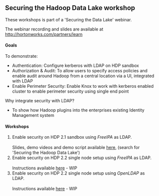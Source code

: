 ## Securing the Hadoop Data Lake workshop

These workshops is part of a 'Securing the Data Lake' webinar.

The webinar recording and slides are available at http://hortonworks.com/partners/learn

#### Goals 
To demonstrate: 
- Authentication: Configure kerberos with LDAP on HDP sandbox 
- Authorization & Audit: To allow users to specify access policies and enable audit around Hadoop from a central location via a UI, integrated with LDAP
- Enable Perimeter Security: Enable Knox to work with kerberos enabled cluster to enable perimeter security using single end point

Why integrate security with LDAP? 
 - To show how Hadoop plugins into the enterprises existing Identity Management system


#### Workshops

1. Enable security on HDP 2.1 sandbox using *FreeIPA* as LDAP.  <br />  
Slides, demo videos and demo script available [here](http://hortonworks.com/partners/learn), (search for 'Securing the Hadoop Data Lake')
2. Enable security on HDP 2.2 single node setup using *FreeIPA* as LDAP.  <br />   
Instructions available [here](https://github.com/abajwa-hw/security-workshops/blob/master/Security-workshop-HDP%202_2-seperateIPA.md) - WIP
3. Enable security on HDP 2.2 single node setup using *OpenLDAP* as LDAP.  <br />   
Instructions available [here](https://github.com/abajwa-hw/security-workshops/blob/master/Security-workshop-HDP%202_2-openLDAP.md) - WIP